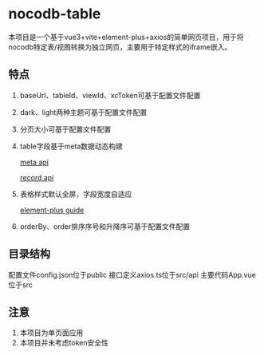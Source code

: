 # nocodb-table

本项目是一个基于vue3+vite+element-plus+axios的简单网页项目，用于将nocodb特定表/视图转换为独立网页，主要用于特定样式的iframe嵌入。

## 特点

1. baseUrl、tableId、viewId、xcToken可基于配置文件配置
2. dark、light两种主题可基于配置文件配置
3. 分页大小可基于配置文件配置
4. table字段基于meta数据动态构建 

    [meta api](https://nocodb.com/apis/v2/meta#tag/Tables/operation/db-table-read)

    [record api](https://nocodb.com/apis/v2/data#tag/Table-Records/operation/db-data-table-row-list)
5. 表格样式默认全屏，字段宽度自适应

    [element-plus guide](https://element-plus.org/zh-CN/component/table.html)

6. orderBy、order排序序号和升降序可基于配置文件配置

## 目录结构

配置文件config.json位于public
接口定义axios.ts位于src/api
主要代码App.vue位于src

## 注意

1. 本项目为单页面应用
2. 本项目并未考虑token安全性
